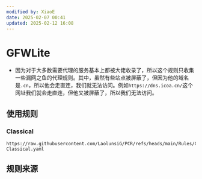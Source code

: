 ```yaml
---
modified by: XiaoE
date: 2025-02-07 00:41
updated: 2025-02-12 16:08
---
```

# GFWLite
- 因为对于大多数需要代理的服务基本上都被大佬收录了，所以这个规则只收集一些漏网之鱼的代理规则。其中，虽然有些站点被屏蔽了，但因为他的域名是`.cn`，所以他会走直连，我们就无法访问。例如`https://dns.icoa.cn/`这个网址我们就会走直连，但他又被屏蔽了，所以我们无法访问。

## 使用规则

### Classical
```
https://raw.githubusercontent.com/LaolunsiG/PCR/refs/heads/main/Rules/Clash.Meta/GFWLite/GFWLite-Classical.yaml
```

## 规则来源
